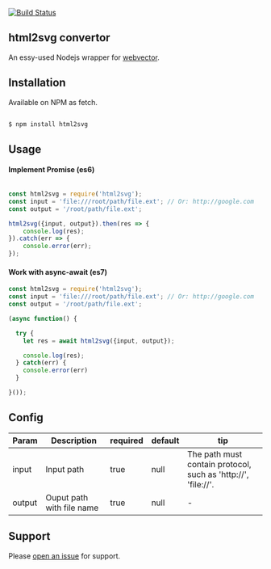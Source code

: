 [![Build Status](https://api.travis-ci.org/MrPeak/html2svg.svg?branch=master)](https://travis-ci.org/travis-ci/travis-web)

## html2svg convertor

An essy-used Nodejs wrapper for [webvector](http://cssbox.sourceforge.net/webvector/).

## Installation

Available on NPM as fetch.

```bash

$ npm install html2svg

```

## Usage

#### Implement Promise (es6)
```javascript

const html2svg = require('html2svg');
const input = 'file:///root/path/file.ext'; // Or: http://google.com
const output = '/root/path/file.ext';

html2svg({input, output}).then(res => {
    console.log(res);
}).catch(err => {
    console.error(err);
});

```

#### Work with async-await (es7)

```javascript
const html2svg = require('html2svg');
const input = 'file:///root/path/file.ext'; // Or: http://google.com
const output = '/root/path/file.ext';

(async function() {

  try {
    let res = await html2svg({input, output});

    console.log(res);
  } catch(err) {
    console.error(err)
  }

}());
```
## Config

| Param | Description | required | default | tip |
|---|---|---|---|---|
| input  |  Input path | true  | null  | The path must contain protocol, such as 'http://', 'file://'. |
| output  | Ouput path with file name | true |  null  | - |


## Support

Please [open an issue](https://github.com/MrPeak/html2svg/issues/new) for support.
